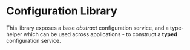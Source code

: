 # Configuration Library

This library exposes a base _abstract_ configuration service, and a type-helper which can be used across applications - to construct a **typed** configuration service.
